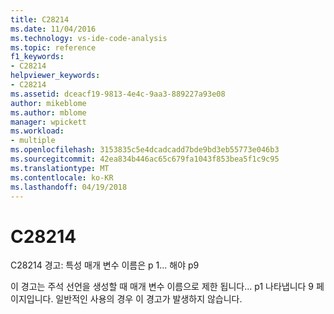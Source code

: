 ```yaml
---
title: C28214
ms.date: 11/04/2016
ms.technology: vs-ide-code-analysis
ms.topic: reference
f1_keywords:
- C28214
helpviewer_keywords:
- C28214
ms.assetid: dceacf19-9813-4e4c-9aa3-889227a93e08
author: mikeblome
ms.author: mblome
manager: wpickett
ms.workload:
- multiple
ms.openlocfilehash: 3153835c5e4dcadcadd7bde9bd3eb55773e046b3
ms.sourcegitcommit: 42ea834b446ac65c679fa1043f853bea5f1c9c95
ms.translationtype: MT
ms.contentlocale: ko-KR
ms.lasthandoff: 04/19/2018
---
```

# <a name="c28214"></a>C28214
C28214 경고: 특성 매개 변수 이름은 p 1... 해야 p9

 이 경고는 주석 선언을 생성할 때 매개 변수 이름으로 제한 됩니다... p1 나타냅니다 9 페이지입니다. 일반적인 사용의 경우 이 경고가 발생하지 않습니다.